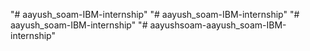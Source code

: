 "# aayush_soam-IBM-internship" 
"# aayush_soam-IBM-internship" 
"# aayush_soam-IBM-internship" 
"# aayushsoam-aayush_soam-IBM-internship" 
